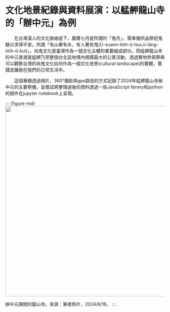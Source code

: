 # 文化地景紀錄與資料展演：以艋舺龍山寺的「辦中元」為例


&emsp;&emsp;在台灣漢人的文化脈絡底下，農曆七月是所謂的「鬼月」，需準備供品祭祀鬼魅以求得平安。所謂「有山著有水，有人著有鬼(Ū-suann-tio̍h-ū-tsuí,ū-lâng-tio̍h-ū-kuí)」，尚鬼文化是臺灣作為一個文化主體的重要組成部分。而艋舺龍山寺的中元普渡是艋舺乃至整個台北盆地境內規模最大的公普活動，透過實地參與祭典可以觀察台灣的尚鬼文化如何作為一個文化地景(cultural landscape)的實體，實踐並鑲嵌在我們的日常生活中。

&emsp;&emsp;這個專題透過相片、360°攝影與gpx路徑的方式記錄了2024年艋舺龍山寺辦中元的主要祭儀，並嘗試將整理過後的資料透過一些JavaScript library和python的插件在jupyter notebook上呈現。

::: {figure-md}
<img src="image/20240817_142655.jpg" style="width:600px;"/>

辦中元期間的龍山寺。來源：筆者照片，2024/8/16。
:::

```{tableofcontents}
```
